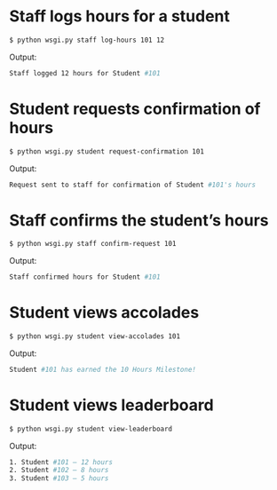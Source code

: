 # Staff logs hours for a student
```bash
$ python wsgi.py staff log-hours 101 12

```

Output:
```bash
Staff logged 12 hours for Student #101
```


# Student requests confirmation of hours
```bash
$ python wsgi.py student request-confirmation 101


```

Output:
```bash
Request sent to staff for confirmation of Student #101's hours

```


# Staff confirms the student’s hours
```bash
$ python wsgi.py staff confirm-request 101


```

Output:
```bash
Staff confirmed hours for Student #101

```


# Student views accolades
```bash
$ python wsgi.py student view-accolades 101


```

Output:
```bash
Student #101 has earned the 10 Hours Milestone!

```



# Student views leaderboard
```bash
$ python wsgi.py student view-leaderboard


```

Output:
```bash Student Leaderboard
1. Student #101 — 12 hours
2. Student #102 — 8 hours
3. Student #103 — 5 hours

```
